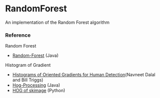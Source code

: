 RandomForest
============

An implementation of the Random Forest algorithm

### Reference
Random Forest
* [Random-Forest](https://github.com/ironmanMA/Random-Forest) (Java)  

Histogram of Gradient
* [Histograms of Oriented Gradients for Human Detection](http://lear.inrialpes.fr/people/triggs/pubs/Dalal-cvpr05.pdf)(Navneet Dalal and Bill Triggs)
* [Hog-Processing](http://hogprocessing.altervista.org/) (Java)
* [HOG of skimage](http://scikit-image.org/docs/dev/auto_examples/plot_hog.html) (Python)  

